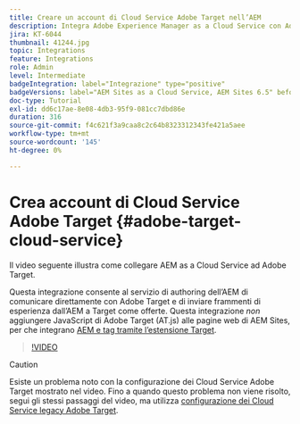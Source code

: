 ```yaml
---
title: Creare un account di Cloud Service Adobe Target nell’AEM
description: Integra Adobe Experience Manager as a Cloud Service con Adobe Target utilizzando l’autenticazione Cloud Service e Adobe IMS.
jira: KT-6044
thumbnail: 41244.jpg
topic: Integrations
feature: Integrations
role: Admin
level: Intermediate
badgeIntegration: label="Integrazione" type="positive"
badgeVersions: label="AEM Sites as a Cloud Service, AEM Sites 6.5" before-title="false"
doc-type: Tutorial
exl-id: dd6c17ae-8e08-4db3-95f9-081cc7dbd86e
duration: 316
source-git-commit: f4c621f3a9caa8c2c64b8323312343fe421a5aee
workflow-type: tm+mt
source-wordcount: '145'
ht-degree: 0%

---
```


# Crea account di Cloud Service Adobe Target {#adobe-target-cloud-service}

Il video seguente illustra come collegare AEM as a Cloud Service ad Adobe Target.

Questa integrazione consente al servizio di authoring dell’AEM di comunicare direttamente con Adobe Target e di inviare frammenti di esperienza dall’AEM a Target come offerte.  Questa integrazione *non* aggiungere JavaScript di Adobe Target (AT.js) alle pagine web di AEM Sites, per che integrano [AEM e tag tramite l’estensione Target](../experience-platform/data-collection/tags/connect-aem-tag-property-using-ims.md).

>[!VIDEO](https://video.tv.adobe.com/v/41244?quality=12&learn=on)

>[!CAUTION]
>
>Esiste un problema noto con la configurazione dei Cloud Service Adobe Target mostrato nel video. Fino a quando questo problema non viene risolto, segui gli stessi passaggi del video, ma utilizza [configurazione dei Cloud Service legacy Adobe Target](https://experienceleague.adobe.com/docs/experience-manager-learn/aem-target-tutorial/aem-target-implementation/using-aem-cloud-services.html).
